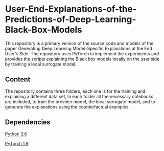 # User-End-Explanations-of-the-Predictions-of-Deep-Learning-Black-Box-Models

This repository is a primary version of the source code and models of the paper Generating Deep Learning Model-Specific Explanations at the End User's Side. 
The repository uses PyTorch to implement the experiments and provides the scripts explaining the Black box models locally on the user side by training a local surrogate model. 

## Content
The repository contains three folders, each one is for the training and explaining a different data set, In each folder all the necessary notebooks are included, to train the provider model, the local surrogate model, and to generate the explanations using the counterfactual examples.

## Dependencies

[Python 3.6](https://www.anaconda.com/download)

[PyTorch 1.6](https://pytorch.org/)
